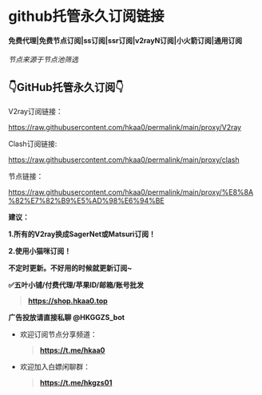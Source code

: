 # github托管永久订阅链接
#### 免费代理|免费节点订阅|ss订阅|ssr订阅|v2rayN订阅|小火箭订阅|通用订阅

*节点来源于节点池筛选*

## 👇GitHub托管永久订阅👇
<a>V2ray订阅链接：

https://raw.githubusercontent.com/hkaa0/permalink/main/proxy/V2ray

Clash订阅链接:

https://raw.githubusercontent.com/hkaa0/permalink/main/proxy/clash

节点链接：

https://raw.githubusercontent.com/hkaa0/permalink/main/proxy/%E8%8A%82%E7%82%B9%E5%AD%98%E6%94%BE</a>

<b>建议：

1.所有的V2ray换成SagerNet或Matsuri订阅！

2.使用小猫咪订阅！</b>                      

**不定时更新。不好用的时候就更新订阅~**

**✅五叶小铺/付费代理/苹果ID/邮箱/账号批发**

>**https://shop.hkaa0.top**

**广告投放请直接私聊 @HKGGZS_bot**

- 欢迎订阅节点分享频道：
  >**https://t.me/hkaa0**

- 欢迎加入白嫖闲聊群：
  >**https://t.me/hkgzs01**
